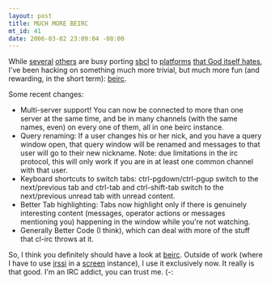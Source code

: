 ```yaml
--- 
layout: post
title: MUCH MORE BEIRC
mt_id: 41
date: 2006-03-02 23:09:04 -08:00
---
```

While [several](http://www.lisphacker.com/) [others](http://cyrusharmon.org/cl/blog/) are busy porting [sbcl](http://www.sbcl.org) to [platforms](http://www.microsoft.com/windows/default.mspx) [that God itself hates](http://www.apple.com/imac/), I've been hacking on something much more trivial, but much more fun (and rewarding, in the short term): [beirc][b].

Some recent changes:

* Multi-server support! You can now be connected to more than one server at the same time, and be in many channels (with the same names, even) on every one of them, all in one beirc instance.
* Query renaming: If a user changes his or her nick, and you have a query window open, that query window will be renamed and messages to that user will go to their new nickname. Note: due limitations in the irc protocol, this will only work if you are in at least one common channel with that user.
* Keyboard shortcuts to switch tabs: ctrl-pgdown/ctrl-pgup switch to the next/previous tab and ctrl-tab and ctrl-shift-tab switch to the next/previous unread tab with unread content.
* Better Tab highlighting: Tabs now highlight only if there is genuinely interesting content (messages, operator actions or messages mentioning you) happening in the window while you're not watching.
* Generally Better Code (I think), which can deal with more of the stuff that cl-irc throws at it.

So, I think you definitely should have a look at [beirc][b]. Outside of work (where I have to use [irssi](http://www.irssi.org/) in a [screen]( http://www.gnu.org/software/screen/) instance), I use it exclusively now. It really is that good. I'm an IRC addict, you can trust me. (-:

[b]: http://common-lisp.net/project/beirc/ 
